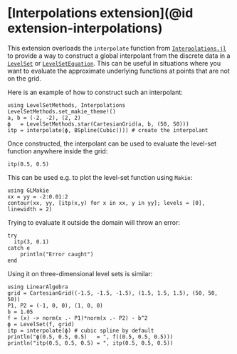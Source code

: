 # [Interpolations extension](@id extension-interpolations)

This extension overloads the `interpolate` function from
[`Interpolations.jl`](https://juliamath.github.io/Interpolations.jl/latest/) to provide a
way to construct a global interpolant from the discrete data in a
[`LevelSet`](@ref) or [`LevelSetEquation`](@ref). This can be useful in situations where you want
to evaluate the approximate underlying functions at points that are not on the grid.

Here is an example of how to construct such an interpolant:

```@example interpolations
using LevelSetMethods, Interpolations
LevelSetMethods.set_makie_theme!()
a, b = (-2, -2), (2, 2)
ϕ   = LevelSetMethods.star(CartesianGrid(a, b, (50, 50)))
itp = interpolate(ϕ, BSpline(Cubic())) # create the interpolant
```

Once constructed, the interpolant can be used to evaluate the level-set function anywhere
inside the grid:

```@example interpolations
itp(0.5, 0.5)
```

This can be used e.g. to plot the level-set function using `Makie`:

```@example interpolations
using GLMakie
xx = yy = -2:0.01:2
contour(xx, yy, [itp(x,y) for x in xx, y in yy]; levels = [0], linewidth = 2)
```

Trying to evaluate it outside the domain will throw an error:

```@example interpolations
try
  itp(3, 0.1)
catch e
    println("Error caught")
end
```

Using it on three-dimensional level sets is similar:

```@example interpolations
using LinearAlgebra
grid = CartesianGrid((-1.5, -1.5, -1.5), (1.5, 1.5, 1.5), (50, 50, 50))
P1, P2 = (-1, 0, 0), (1, 0, 0)
b = 1.05
f = (x) -> norm(x .- P1)*norm(x .- P2) - b^2
ϕ = LevelSet(f, grid)
itp = interpolate(ϕ) # cubic spline by default
println("ϕ(0.5, 0.5, 0.5)   = ", f((0.5, 0.5, 0.5)))
println("itp(0.5, 0.5, 0.5) = ", itp(0.5, 0.5, 0.5))
```
